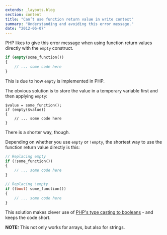 ```yaml
---
extends: _layouts.blog
section: content
title: "Can’t use function return value in write context"
summary: "Understanding and avoiding this error message."
date: "2012-06-07"
---
```


PHP likes to give this error message when using function return values directly with the `empty` construct.

~~~php
if (empty(some_function())
{
    // ... some code here
}
~~~

This is due to how `empty` is implemented in PHP.

The obvious solution is to store the value in a temporary variable first and then applying `empty`:

~~~
$value = some_function();
if (empty($value))
{
    // ... some code here
}
~~~

There is a shorter way, though.

Depending on whether you use `empty` or `!empty`, the shortest way to use the function return value directly is this:

~~~php
// Replacing empty
if (!some_function())
{
    // ... some code here
}

// Replacing !empty
if ((bool) some_function())
{
    // ... some code here
}
~~~

This solution makes clever use of [PHP's type casting to booleans][1] - and keeps the code short.

**NOTE:** This not only works for arrays, but also for strings.

[1]: http://php.net/manual/en/language.types.boolean.php#language.types.boolean.casting "Explanation of PHP's type casting to booleans"
